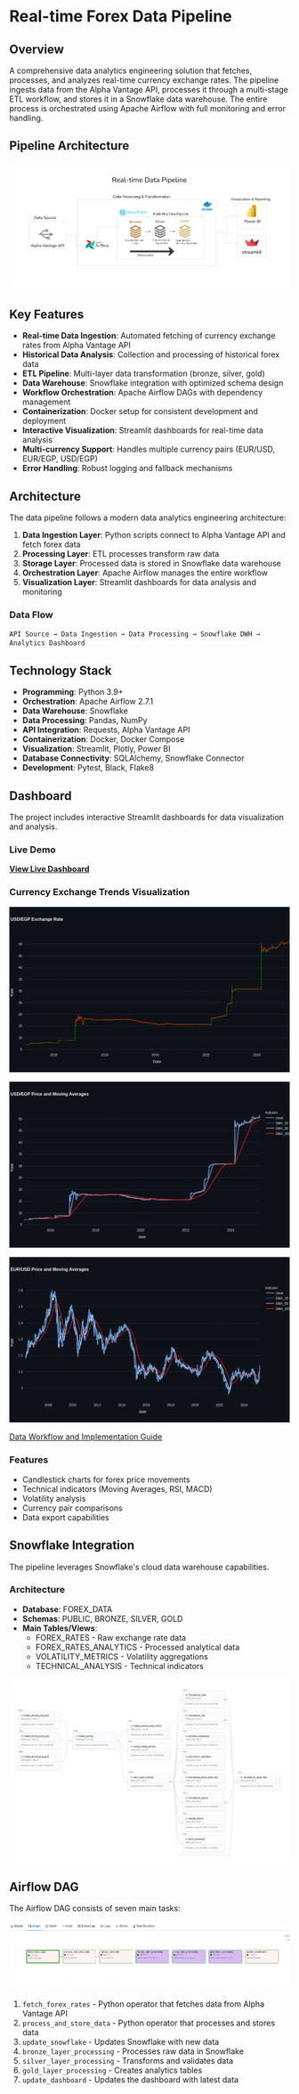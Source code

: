 # Real-time Forex Data Pipeline

## Overview

A comprehensive data analytics engineering solution that fetches, processes, and analyzes real-time currency exchange rates. The pipeline ingests data from the Alpha Vantage API, processes it through a multi-stage ETL workflow, and stores it in a Snowflake data warehouse. The entire process is orchestrated using Apache Airflow with full monitoring and error handling.

## Pipeline Architecture

![Pipeline Architecture](config/icon/Pipelinearchitecture.png) 


## Key Features

- **Real-time Data Ingestion**: Automated fetching of currency exchange rates from Alpha Vantage API
- **Historical Data Analysis**: Collection and processing of historical forex data
- **ETL Pipeline**: Multi-layer data transformation (bronze, silver, gold)
- **Data Warehouse**: Snowflake integration with optimized schema design
- **Workflow Orchestration**: Apache Airflow DAGs with dependency management
- **Containerization**: Docker setup for consistent development and deployment
- **Interactive Visualization**: Streamlit dashboards for real-time data analysis
- **Multi-currency Support**: Handles multiple currency pairs (EUR/USD, EUR/EGP, USD/EGP)
- **Error Handling**: Robust logging and fallback mechanisms

## Architecture

The data pipeline follows a modern data analytics engineering architecture:

1. **Data Ingestion Layer**: Python scripts connect to Alpha Vantage API and fetch forex data
2. **Processing Layer**: ETL processes transform raw data
3. **Storage Layer**: Processed data is stored in Snowflake data warehouse
4. **Orchestration Layer**: Apache Airflow manages the entire workflow
5. **Visualization Layer**: Streamlit dashboards for data analysis and monitoring

### Data Flow
```
API Source → Data Ingestion → Data Processing → Snowflake DWH → Analytics Dashboard
```

## Technology Stack

- **Programming**: Python 3.9+
- **Orchestration**: Apache Airflow 2.7.1
- **Data Warehouse**: Snowflake
- **Data Processing**: Pandas, NumPy
- **API Integration**: Requests, Alpha Vantage API
- **Containerization**: Docker, Docker Compose
- **Visualization**: Streamlit, Plotly, Power BI
- **Database Connectivity**: SQLAlchemy, Snowflake Connector
- **Development**: Pytest, Black, Flake8





## Dashboard

The project includes interactive Streamlit dashboards for data visualization and analysis.

### Live Demo
**[View Live Dashboard](https://anwaribra-real-time-data-pipeline-dashboard-93ffoi.streamlit.app/)**

### Currency Exchange Trends Visualization
![](config/icon/newplot.png)

![](config/icon/newplot(1).png)

![](config/icon/newplot(2).png)

[Data Workflow and Implementation Guide](config/icon/ForexDocumentation.pdf)
### Features
- Candlestick charts for forex price movements
- Technical indicators (Moving Averages, RSI, MACD)
- Volatility analysis
- Currency pair comparisons
- Data export capabilities




## Snowflake Integration

The pipeline leverages Snowflake's cloud data warehouse capabilities.

### Architecture
- **Database**: FOREX_DATA
- **Schemas**: PUBLIC, BRONZE, SILVER, GOLD
- **Main Tables/Views**:
  - FOREX_RATES - Raw exchange rate data
  - FOREX_RATES_ANALYTICS - Processed analytical data
  - VOLATILITY_METRICS - Volatility aggregations
  - TECHNICAL_ANALYSIS - Technical indicators
  
![Snowflake Compute Warehouse](config/icon/DWH.jpg)



## Airflow DAG
The Airflow DAG consists of seven main tasks:

![Airflow DAG](config/icon/Dags.png)

1. `fetch_forex_rates` - Python operator that fetches data from Alpha Vantage API
2. `process_and_store_data` - Python operator that processes and stores data
3. `update_snowflake` - Updates Snowflake with new data
4. `bronze_layer_processing` - Processes raw data in Snowflake
5. `silver_layer_processing` - Transforms and validates data
6. `gold_layer_processing` - Creates analytics tables
7. `update_dashboard` - Updates the dashboard with latest data
